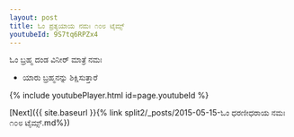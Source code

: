 ```yaml
---
layout: post
title: ಓಂ ಪ್ರತ್ಯಯಾಯ ನಮಃ ೧೦೮ ಟೈಮ್ಸ್
youtubeId: 9S7tq6RPZx4
---
```

 
 
 ಓಂ ಬ್ರಹ್ಮ ದಂಡ ವಿನೀರ್ ಮಾತ್ರೆ ನಮಃ  
 
 - ಯಾರು ಬ್ರಹ್ಮನನ್ನು ಶಿಕ್ಷಿಸುತ್ತಾರೆ 
 
  
 
  
 
 
 
 
 
 


{% include youtubePlayer.html id=page.youtubeId %}
 
[Next]({{ site.baseurl }}{% link  split2/_posts/2015-05-15-ಓಂ ಧರಣೀಧರಾಯ ನಮಃ ೧೦೮ ಟೈಮ್ಸ್.md%})
 
